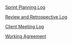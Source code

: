 [Sprint Planning Log](https://docs.google.com/document/d/1krqAcJ18U3D53FMoibH7DxSqMPWv8_ZIioubt-LN6zI)

[Review and Retrospective Log](https://docs.google.com/document/d/14lKmRPkoQZQYULeb9qNiKj_WiMqpfnQj3UgEP3-gmfc)

[Client Meeting Log](https://docs.google.com/document/d/1IBY7bRdBUZ7cCFM1cEQLZrnpgNIMGZ2-cVUKwtx3lZs)

[Working Agreement](https://docs.google.com/document/d/1hq64R9xyp2LZZ4JY2fANQSvPL9RVavPtzHvcq1xhhvQ)
